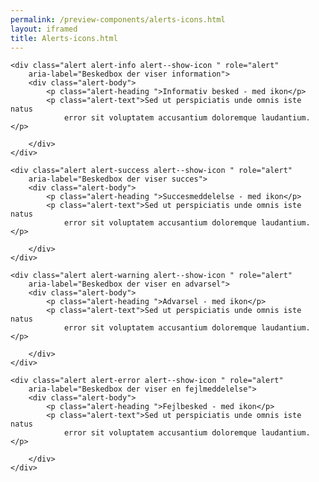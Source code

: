 ```yaml
--- 
permalink: /preview-components/alerts-icons.html
layout: iframed 
title: Alerts-icons.html
---
```

<div class="container">

    <div class="alert alert-info alert--show-icon " role="alert"
        aria-label="Beskedbox der viser information">
        <div class="alert-body">
            <p class="alert-heading ">Informativ besked - med ikon</p>
            <p class="alert-text">Sed ut perspiciatis unde omnis iste natus
                error sit voluptatem accusantium doloremque laudantium.</p>

        </div>
    </div>

    <div class="alert alert-success alert--show-icon " role="alert"
        aria-label="Beskedbox der viser succes">
        <div class="alert-body">
            <p class="alert-heading ">Succesmeddelelse - med ikon</p>
            <p class="alert-text">Sed ut perspiciatis unde omnis iste natus
                error sit voluptatem accusantium doloremque laudantium.</p>

        </div>
    </div>

    <div class="alert alert-warning alert--show-icon " role="alert"
        aria-label="Beskedbox der viser en advarsel">
        <div class="alert-body">
            <p class="alert-heading ">Advarsel - med ikon</p>
            <p class="alert-text">Sed ut perspiciatis unde omnis iste natus
                error sit voluptatem accusantium doloremque laudantium.</p>

        </div>
    </div>

    <div class="alert alert-error alert--show-icon " role="alert"
        aria-label="Beskedbox der viser en fejlmeddelelse">
        <div class="alert-body">
            <p class="alert-heading ">Fejlbesked - med ikon</p>
            <p class="alert-text">Sed ut perspiciatis unde omnis iste natus
                error sit voluptatem accusantium doloremque laudantium.</p>

        </div>
    </div>

</div>